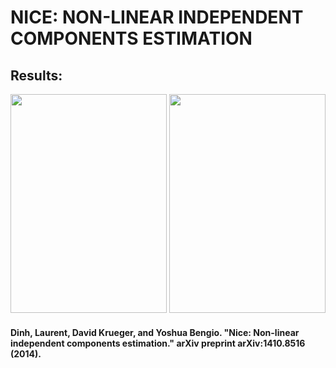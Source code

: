 # NICE: NON-LINEAR INDEPENDENT COMPONENTS ESTIMATION

## Results:
<p align="center">
<img src="https://user-images.githubusercontent.com/96948413/214939439-bebfbd61-8eac-469f-a261-3a22c9d24f39.png" width="250" height="350">
 <img src="https://user-images.githubusercontent.com/96948413/214939992-81795bef-7a2d-42da-a5a3-43e28814ce3f.png" width="250" height="350">
 </p>
 
#### Dinh, Laurent, David Krueger, and Yoshua Bengio. "Nice: Non-linear independent components estimation." arXiv preprint arXiv:1410.8516 (2014).